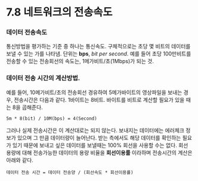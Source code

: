 # 7.8 네트워크의 전송속도

### 데이터 전송속도

통신방법을 평가하는 기준 중 하나는 통신속도. 구체적으로는 초당 몇 비트의 데이터를 보낼 수 있는 가를 나타냄. 단위는 **bps**, *bit per second*. 예를 들어 초당 100만비트를 전송할 수 있는 전송회선의 속도는, 1메가비트/초(1Mbps)가 되는 것.

### 데이터 전송 시간의 계산방법.

예를 들어, 10메가비트/초의 전송회선 경유하여 5메가바이트의 영상파일을 보내는 경우, 전송시간은 다음과 같다. 1바이트는 8비트. 바이트를 비트로 계산할 필요가 있을 때는 8을 곱해준다.

`5m * 8(bit) / 10M(bps) = 4(Second)`

그러나 실제 전송시간은 이 계산대로는 되지 않는다. 보내지는 데이터에는 에러체크 정보가 있으며 그 만큼 데이터량이 늘어난다. 받는 측에서도 해당 데이터를 확인하는 필요가 있기 때문에 보내고 싶은 데이터를 보낼때는 100% 회선을 사용할 수는 없다. 회선 용량에 대해 전송가능한 데이터의 용량 비율을 **회선이용률** 이라하며 전송시간의 계산은 아래와 같다.

`데이터 전송 시간 = 데이터 전송양 / (회선속도 * 회선이용률)`

